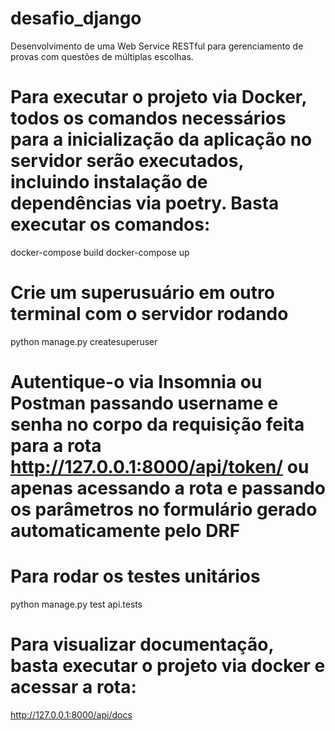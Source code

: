 # desafio_django
Desenvolvimento de uma Web Service RESTful para gerenciamento de provas com questões de múltiplas escolhas. 

# Para executar o projeto via Docker, todos os comandos necessários para a inicialização da aplicação no servidor serão executados, incluindo instalação de dependências via poetry. Basta executar os comandos:
docker-compose build
docker-compose up

# Crie um superusuário em outro terminal com o servidor rodando
python manage.py createsuperuser

# Autentique-o via Insomnia ou Postman passando username e senha no corpo da requisição feita para a rota http://127.0.0.1:8000/api/token/ ou apenas acessando a rota e passando os parâmetros no formulário gerado automaticamente pelo DRF

# Para rodar os testes unitários
python manage.py test api.tests

# Para visualizar documentação, basta executar o projeto via docker e acessar a rota:
http://127.0.0.1:8000/api/docs 
